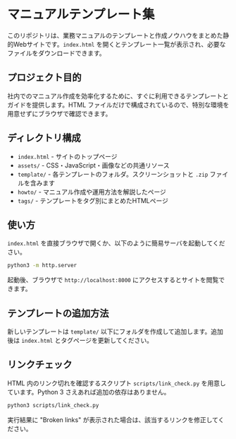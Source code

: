 # マニュアルテンプレート集

このリポジトリは、業務マニュアルのテンプレートと作成ノウハウをまとめた静的Webサイトです。`index.html` を開くとテンプレート一覧が表示され、必要なファイルをダウンロードできます。

## プロジェクト目的
社内でのマニュアル作成を効率化するために、すぐに利用できるテンプレートとガイドを提供します。HTML ファイルだけで構成されているので、特別な環境を用意せずにブラウザで確認できます。

## ディレクトリ構成
- `index.html` - サイトのトップページ
- `assets/` - CSS・JavaScript・画像などの共通リソース
- `template/` - 各テンプレートのフォルダ。スクリーンショットと `.zip` ファイルを含みます
- `howto/` - マニュアル作成や運用方法を解説したページ
- `tags/` - テンプレートをタグ別にまとめたHTMLページ

## 使い方
`index.html` を直接ブラウザで開くか、以下のように簡易サーバを起動してください。

```bash
python3 -m http.server
```

起動後、ブラウザで `http://localhost:8000` にアクセスするとサイトを閲覧できます。

## テンプレートの追加方法
新しいテンプレートは `template/` 以下にフォルダを作成して追加します。追加後は `index.html` とタグページを更新してください。

## リンクチェック
HTML 内のリンク切れを確認するスクリプト `scripts/link_check.py` を用意しています。Python 3 さえあれば追加の依存はありません。

```bash
python3 scripts/link_check.py
```

実行結果に "Broken links" が表示された場合は、該当するリンクを修正してください。
